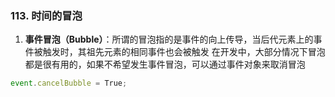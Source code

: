 ### 113. 时间的冒泡
1. **事件冒泡（Bubble）**：所谓的冒泡指的是事件的向上传导，当后代元素上的事件被触发时，其祖先元素的相同事件也会被触发
在开发中，大部分情况下冒泡都是很有用的，如果不希望发生事件冒泡，可以通过事件对象来取消冒泡
```js
event.cancelBubble = True;
```